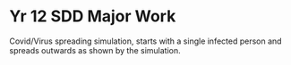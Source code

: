 # Yr 12 SDD Major Work
Covid/Virus spreading simulation, starts with a single infected person and spreads outwards as shown by the simulation.
